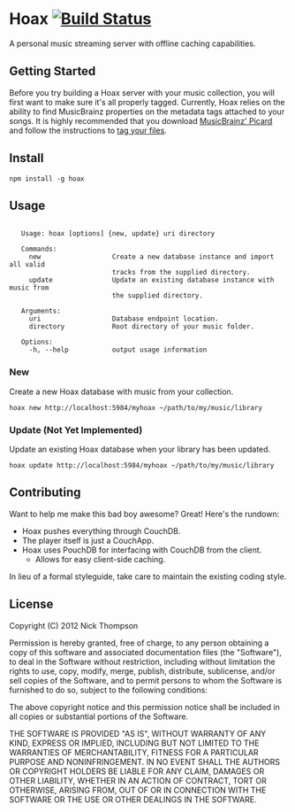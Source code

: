 # Hoax [![Build Status](https://secure.travis-ci.org/nick-thompson/hoax.png?branch=master)](http://travis-ci.org/nick-thompson/hoax)
A personal music streaming server with offline caching capabilities.

## Getting Started
Before you try building a Hoax server with your music collection, you
will first want to make sure it's all properly tagged. Currently, Hoax
relies on the ability to find MusicBrainz properties on the metadata tags
attached to your songs. It is highly recommended that you download
[MusicBrainz' Picard](http://beta.musicbrainz.org/doc/MusicBrainz_Picard) and
follow the instructions to
[tag your files](http://beta.musicbrainz.org/doc/How_to_Tag_Files_With_Picard).

## Install
```
npm install -g hoax
```

## Usage
```

   Usage: hoax [options] {new, update} uri directory

   Commands:
     new                  Create a new database instance and import all valid
                          tracks from the supplied directory.
     update               Update an existing database instance with music from
                          the supplied directory.

   Arguments:
     uri                  Database endpoint location.
     directory            Root directory of your music folder.

   Options:
     -h, --help           output usage information

```

### New
Create a new Hoax database with music from your collection.
```
hoax new http://localhost:5984/myhoax ~/path/to/my/music/library
```

### Update (Not Yet Implemented)
Update an existing Hoax database when your library has been updated.
```
hoax update http://localhost:5984/myhoax ~/path/to/my/music/library
```

## Contributing
Want to help me make this bad boy awesome? Great! Here's the rundown:

* Hoax pushes everything through CouchDB.
* The player itself is just a CouchApp.
* Hoax uses PouchDB for interfacing with CouchDB from the client.
    * Allows for easy client-side caching.

In lieu of a formal styleguide, take care to maintain the existing coding style.

## License
Copyright (C) 2012 Nick Thompson

Permission is hereby granted, free of charge, to any person obtaining a copy of 
this software and associated documentation files (the "Software"), to deal in 
the Software without restriction, including without limitation the rights to 
use, copy, modify, merge, publish, distribute, sublicense, and/or sell copies 
of the Software, and to permit persons to whom the Software is furnished to do 
so, subject to the following conditions:

The above copyright notice and this permission notice shall be included in all 
copies or substantial portions of the Software.

THE SOFTWARE IS PROVIDED "AS IS", WITHOUT WARRANTY OF ANY KIND, EXPRESS OR 
IMPLIED, INCLUDING BUT NOT LIMITED TO THE WARRANTIES OF MERCHANTABILITY, 
FITNESS FOR A PARTICULAR PURPOSE AND NONINFRINGEMENT. IN NO EVENT SHALL THE 
AUTHORS OR COPYRIGHT HOLDERS BE LIABLE FOR ANY CLAIM, DAMAGES OR OTHER 
LIABILITY, WHETHER IN AN ACTION OF CONTRACT, TORT OR OTHERWISE, ARISING FROM, 
OUT OF OR IN CONNECTION WITH THE SOFTWARE OR THE USE OR OTHER DEALINGS IN THE 
SOFTWARE.

